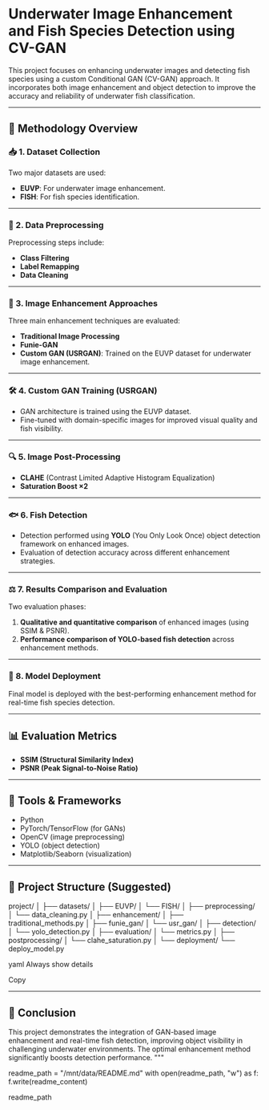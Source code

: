 # Underwater Image Enhancement and Fish Species Detection using CV-GAN

This project focuses on enhancing underwater images and detecting fish species using a custom Conditional GAN (CV-GAN) approach. It incorporates both image enhancement and object detection to improve the accuracy and reliability of underwater fish classification.

---

## 🧠 Methodology Overview

### 📥 1. Dataset Collection
Two major datasets are used:
- **EUVP**: For underwater image enhancement.
- **FISH**: For fish species identification.

---

### 🧹 2. Data Preprocessing
Preprocessing steps include:
- **Class Filtering**
- **Label Remapping**
- **Data Cleaning**

---

### 🎨 3. Image Enhancement Approaches
Three main enhancement techniques are evaluated:
- **Traditional Image Processing**
- **Funie-GAN**
- **Custom GAN (USRGAN)**: Trained on the EUVP dataset for underwater image enhancement.

---

### 🛠️ 4. Custom GAN Training (USRGAN)
- GAN architecture is trained using the EUVP dataset.
- Fine-tuned with domain-specific images for improved visual quality and fish visibility.

---

### 🔍 5. Image Post-Processing
- **CLAHE** (Contrast Limited Adaptive Histogram Equalization)
- **Saturation Boost ×2**

---

### 🐟 6. Fish Detection
- Detection performed using **YOLO** (You Only Look Once) object detection framework on enhanced images.
- Evaluation of detection accuracy across different enhancement strategies.

---

### ⚖️ 7. Results Comparison and Evaluation
Two evaluation phases:
1. **Qualitative and quantitative comparison** of enhanced images (using SSIM & PSNR).
2. **Performance comparison of YOLO-based fish detection** across enhancement methods.

---

### 🚀 8. Model Deployment
Final model is deployed with the best-performing enhancement method for real-time fish species detection.

---

## 📊 Evaluation Metrics
- **SSIM (Structural Similarity Index)**
- **PSNR (Peak Signal-to-Noise Ratio)**

---

## 🧪 Tools & Frameworks
- Python
- PyTorch/TensorFlow (for GANs)
- OpenCV (image preprocessing)
- YOLO (object detection)
- Matplotlib/Seaborn (visualization)

---

## 📂 Project Structure (Suggested)
project/ │ ├── datasets/ │ ├── EUVP/ │ └── FISH/ │ ├── preprocessing/ │ └── data_cleaning.py │ ├── enhancement/ │ ├── traditional_methods.py │ ├── funie_gan/ │ └── usr_gan/ │ ├── detection/ │ └── yolo_detection.py │ ├── evaluation/ │ └── metrics.py │ ├── postprocessing/ │ └── clahe_saturation.py │ └── deployment/ └── deploy_model.py

yaml
Always show details

Copy

---

## 📌 Conclusion
This project demonstrates the integration of GAN-based image enhancement and real-time fish detection, improving object visibility in challenging underwater environments. The optimal enhancement method significantly boosts detection performance.
"""

readme_path = "/mnt/data/README.md"
with open(readme_path, "w") as f:
    f.write(readme_content)

readme_path


